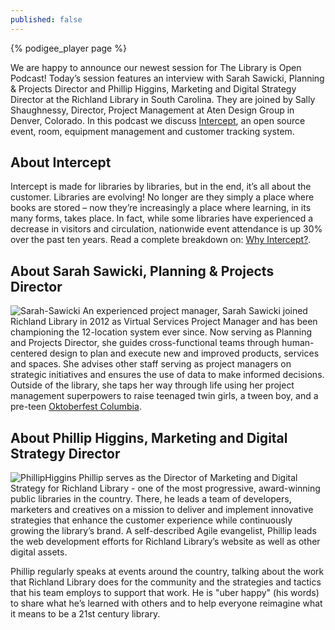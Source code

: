 ```yaml
---
published: false
---
```

{% podigee_player page %}

We are happy to announce our newest session for The Library is Open Podcast! Today’s session features an interview with Sarah Sawicki, Planning & Projects Director and Phillip Higgins, Marketing and Digital Strategy Director at the Richland Library in South Carolina. They are joined by Sally Shaughnessy, Director, Project Management at Aten Design Group in Denver, Colorado. In this podcast we discuss [Intercept](https://www.libraryintercept.com/), an open source event, room, equipment management and customer tracking system. 

## About Intercept

Intercept is made for libraries by libraries, but in the end, it’s all about the customer.
Libraries are evolving! No longer are they simply a place where books are stored – now they’re increasingly a place where learning, in its many forms, takes place. In fact, while some libraries have experienced a decrease in visitors and circulation, nationwide event attendance is up 30% over the past ten years. Read a complete breakdown on: [Why Intercept?](https://www.libraryintercept.com/why/).

## About Sarah Sawicki, Planning & Projects Director

![Sarah-Sawicki]({{site.baseurl}}/_posts/Sarah-Sawicki-CMYK-2-17-01.jpg)
An experienced project manager, Sarah Sawicki joined Richland Library in 2012 as Virtual Services Project Manager and has been championing the 12-location system ever since. Now serving as Planning and Projects Director, she guides cross-functional teams through human-centered design to plan and execute new and improved products, services and spaces. She advises other staff serving as project managers on strategic initiatives and ensures the use of data to make informed decisions. Outside of the library, she taps her way through life using her project management superpowers to raise teenaged twin girls, a tween boy, and a pre-teen [Oktoberfest Columbia](http://www.oktoberfestcolumbia.com/).

## About Phillip Higgins, Marketing and Digital Strategy Director

![PhillipHiggins]({{site.baseurl}}/_posts/PhillipHiggins.jpg)
Phillip serves as the Director of Marketing and Digital Strategy for Richland Library - one of the most progressive, award-winning public libraries in the country. There, he leads a team of developers, marketers and creatives on a mission to deliver and implement innovative strategies that enhance the customer experience while continuously growing the library’s brand. A self-described Agile evangelist, Phillip leads the web development efforts for Richland Library’s website as well as other digital assets.

Phillip regularly speaks at events around the country, talking about the work that Richland Library does for the community and the strategies and tactics that his team employs to support that work. He is "uber happy" (his words) to share what he’s learned with others and to help everyone reimagine what it means to be a 21st century library.
